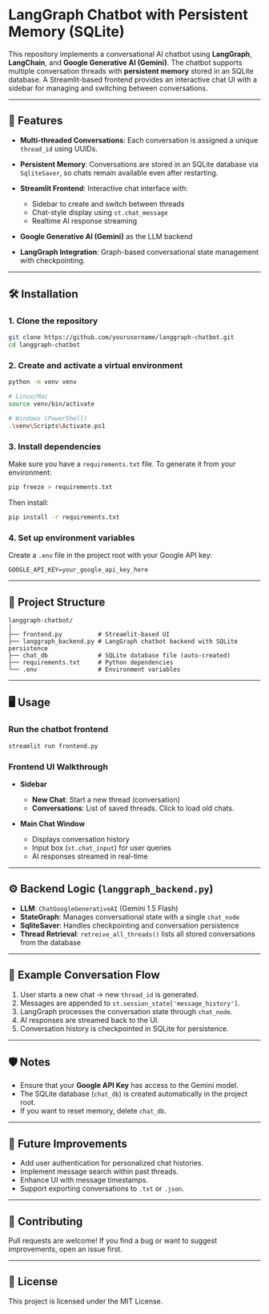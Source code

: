 # LangGraph Chatbot with Persistent Memory (SQLite)

This repository implements a conversational AI chatbot using **LangGraph**, **LangChain**, and **Google Generative AI (Gemini)**. The chatbot supports multiple conversation threads with **persistent memory** stored in an SQLite database. A Streamlit-based frontend provides an interactive chat UI with a sidebar for managing and switching between conversations.

---

## 🚀 Features

* **Multi-threaded Conversations**: Each conversation is assigned a unique `thread_id` using UUIDs.
* **Persistent Memory**: Conversations are stored in an SQLite database via `SqliteSaver`, so chats remain available even after restarting.
* **Streamlit Frontend**: Interactive chat interface with:

  * Sidebar to create and switch between threads
  * Chat-style display using `st.chat_message`
  * Realtime AI response streaming
* **Google Generative AI (Gemini)** as the LLM backend
* **LangGraph Integration**: Graph-based conversational state management with checkpointing.

---

## 🛠️ Installation

### 1. Clone the repository

```bash
git clone https://github.com/yourusername/langgraph-chatbot.git
cd langgraph-chatbot
```

### 2. Create and activate a virtual environment

```bash
python -m venv venv

# Linux/Mac
source venv/bin/activate

# Windows (PowerShell)
.\venv\Scripts\Activate.ps1
```

### 3. Install dependencies

Make sure you have a `requirements.txt` file. To generate it from your environment:

```bash
pip freeze > requirements.txt
```

Then install:

```bash
pip install -r requirements.txt
```

### 4. Set up environment variables

Create a `.env` file in the project root with your Google API key:

```env
GOOGLE_API_KEY=your_google_api_key_here
```

---

## 📂 Project Structure

```
langgraph-chatbot/
│
├── frontend.py          # Streamlit-based UI
├── langgraph_backend.py # LangGraph chatbot backend with SQLite persistence
├── chat_db              # SQLite database file (auto-created)
├── requirements.txt     # Python dependencies
└── .env                 # Environment variables
```

---

## 🖥️ Usage

### Run the chatbot frontend

```bash
streamlit run frontend.py
```

### Frontend UI Walkthrough

* **Sidebar**

  * **New Chat**: Start a new thread (conversation)
  * **Conversations**: List of saved threads. Click to load old chats.
* **Main Chat Window**

  * Displays conversation history
  * Input box (`st.chat_input`) for user queries
  * AI responses streamed in real-time

---

## ⚙️ Backend Logic (`langgraph_backend.py`)

* **LLM**: `ChatGoogleGenerativeAI` (Gemini 1.5 Flash)
* **StateGraph**: Manages conversational state with a single `chat_node`
* **SqliteSaver**: Handles checkpointing and conversation persistence
* **Thread Retrieval**: `retreive_all_threads()` lists all stored conversations from the database

---

## 📜 Example Conversation Flow

1. User starts a new chat → new `thread_id` is generated.
2. Messages are appended to `st.session_state['message_history']`.
3. LangGraph processes the conversation state through `chat_node`.
4. AI responses are streamed back to the UI.
5. Conversation history is checkpointed in SQLite for persistence.

---

## 🛡️ Notes

* Ensure that your **Google API Key** has access to the Gemini model.
* The SQLite database (`chat_db`) is created automatically in the project root.
* If you want to reset memory, delete `chat_db`.

---

## 📌 Future Improvements

* Add user authentication for personalized chat histories.
* Implement message search within past threads.
* Enhance UI with message timestamps.
* Support exporting conversations to `.txt` or `.json`.

---

## 🤝 Contributing

Pull requests are welcome! If you find a bug or want to suggest improvements, open an issue first.

---

## 📄 License

This project is licensed under the MIT License.

